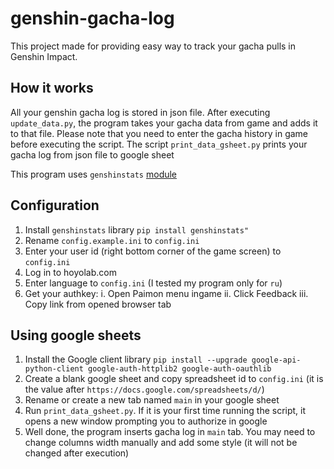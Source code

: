 # genshin-gacha-log

This project made for providing easy way to track your gacha pulls in Genshin Impact.

## How it works
All your genshin gacha log is stored in json file. After executing `update_data.py`, the program takes your gacha data from game and adds it to that file. Please note that you need to enter the gacha history in game before executing the script.
The script `print_data_gsheet.py` prints your gacha log from json file to google sheet

This program uses `genshinstats` [module](https://github.com/thesadru/genshinstats)

## Configuration
1. Install `genshinstats` library
```pip install genshinstats"```
2. Rename `config.example.ini` to `config.ini`
3. Enter your user id (right bottom corner of the game screen) to `config.ini`
4. Log in to hoyolab.com
5. Enter language to `config.ini` (I tested my program only for `ru`)
6. Get your authkey:
    i. Open Paimon menu ingame
    ii. Click Feedback
    iii. Copy link from opened browser tab

## Using google sheets
1. Install the Google client library
`pip install --upgrade google-api-python-client google-auth-httplib2 google-auth-oauthlib`
2. Create a blank google sheet and copy spreadsheet id to `config.ini` (it is the value after `https://docs.google.com/spreadsheets/d/`)
3. Rename or create a new tab named `main` in your google sheet
4. Run `print_data_gsheet.py`. If it is your first time running the script, it opens a new window prompting you to authorize in google
5. Well done, the program inserts gacha log in `main` tab. You may need to change columns width manually and add some style (it will not be changed after execution)
